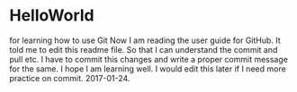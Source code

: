 # HelloWorld
for learning how to use Git
Now I am reading the user guide for GitHub. It told me to edit this readme file. So that I can understand the commit and pull etc. I have to commit this changes and write a proper commit message for the same. I hope I am learning well. I would edit this later if I need more practice on commit. 2017-01-24.
